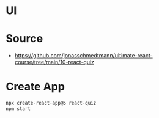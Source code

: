 # UI


# Source
- https://github.com/jonasschmedtmann/ultimate-react-course/tree/main/10-react-quiz

# Create App
```bash
npx create-react-app@5 react-quiz
npm start
```
